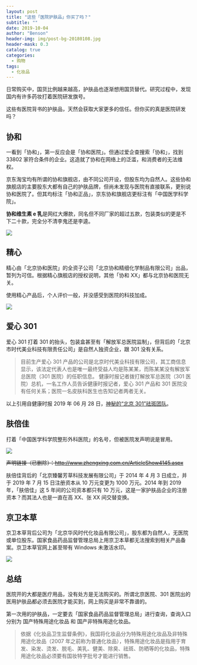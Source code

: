 ```yaml
---
layout: post
title: "这些「医院护肤品」你买了吗？"
subtitle: ""
date: 2019-10-04
author: "Benson"
header-img: img/post-bg-20180108.jpg
header-mask: 0.3
catalog: true
categories:
  - 购物
tags:
  - 化妆品
---
```


日常购买中，国货比例越来越高，护肤品也逐渐想用国货替代。研究过程中，发现国内有许多药妆打着医院研发旗号。

这些有医院背书的护肤品，天然会获取大家更多的信任。但你买的真是医院研发吗？

## 协和

一看到「协和」，第一反应会是「协和医院」。但通过爱企查搜索「协和」，找到 33802 家符合条件的企业。这造就了协和在网络上的泛滥，和消费者的无法维权。

京东淘宝均有所谓的协和旗舰店，由不同公司开设，但股东均为自然人。这些协和旗舰店的主要股东大都有自己的护肤品牌，但尚未发现与医院有直接联系，更别说协和医院了。但其均标注「协和正品」，京东协和旗舰店更标注有「中国医学科学院」。

**协和维生素 e 乳**是网红大爆款，同名但不同厂家的超过五款，包装类似的更是不下二十款，完全分不清李鬼还是李逵。

![](http://tc.seoipo.com/2022-05-05-14-02-27.png)

## 精心

精心由「北京协和医院」的全资子公司「北京协和精细化学制品有限公司」出品，暂列为可信。根据精心旗舰店的授权说明，其他「协和 XX」都与北京协和医院无关。

使用精心产品后，个人评价一般，并没感受到医院的科技加成。

![](http://tc.seoipo.com/20191004143812.png)

## 爱心 301

爱心 301 打着 301 的抬头，包装盒甚至有「解放军总医院监制」，但背后的「北京市时代美业科技有限责任公司」是自然人独资企业，跟 301 没有关系。

> 目前生产爱心 301 产品的公司是北京时代美业科技有限公司，其工商信息显示，该法定代表人也是唯一最终受益人均是陈某某，而陈某某没有解放军总医院（301 医院）的任职信息。
> 健康时报记者拨打解放军总医院（301 医院）总机，一名工作人员告诉健康时报记者，爱心 301 产品和 301 医院没有任何关系；医院一名皮肤科医生也告知记者两者无关。

以上引用自健康时报 2019 年 06 月 28 日，[神秘的“北京 301”祛斑团队](http://paper.people.com.cn/jksb/html/2019-06/28/content_1936727.htm)。

## 肤倍佳

打着「中国医学科学院整形外科医院」的名号，但被医院发声明说是冒用。

![](http://tc.seoipo.com/2022-05-05-14-02-49.png)

~~声明链接（已删除）：<http://www.zhengxing.com.cn/ArticleShow4145.aspx>~~

肤倍佳背后的「北京臻馨芳草科技发展有限公司」于 2014 年 4 月 3 日成立，并于 2019 年 7 月 15 日注册资本从 10 万元变更为 1000 万元。2014 年到 2019 年，「肤倍佳」这 5 年间的公司资本都只有 10 万元，这是一家护肤品企业的注册资本？而其法人也是一直在高 XX、张 XX 间交替变换。

## 京卫本草

京卫本草背后公司为「北京华风时代化妆品有限公司」，股东都为自然人，无医院或单位股东。国家食品药品监督管理总局上用京卫本草都无法搜索到相关产品备案。京卫本草官网上甚至带有 Windows 未激活水印。

![](http://tc.seoipo.com/20191004135719.png)

## 总结

医院开的大都是医疗用品，没有处方是无法购买的。所谓北京医院、301 医院出的医用护肤品都必须去医院才能买到，网上购买是非常不靠谱的。

第一次用的护肤品，一定要去「国家食品药品监督管理总局」进行查询，查询入口分别为 国产特殊用途化妆品 和 国产非特殊用途化妆品。

> 依据《化妆品卫生监督条例》，我国将化妆品分为特殊用途化妆品及非特殊用途化妆品（2007 年之前称为普通化妆品），特殊用途化妆品是指用于育发、染发、烫发、脱毛、美乳、健美、除臭、祛斑、防晒等的化妆品，特殊用途化妆品必须要有国妆特字批号才能进行销售。
